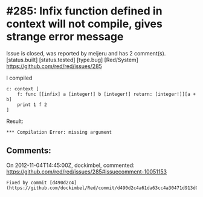 
#285: Infix function defined in context will not compile, gives strange error message
================================================================================
Issue is closed, was reported by meijeru and has 2 comment(s).
[status.built] [status.tested] [type.bug] [Red/System]
<https://github.com/red/red/issues/285>

I compiled

```
c: context [
    f: func [[infix] a [integer!] b [integer!] return: [integer!]][a + b]
    print 1 f 2
]
```

Result:

```
*** Compilation Error: missing argument
```



Comments:
--------------------------------------------------------------------------------

On 2012-11-04T14:45:00Z, dockimbel, commented:
<https://github.com/red/red/issues/285#issuecomment-10051153>

    Fixed by commit [d490d2c4](https://github.com/dockimbel/Red/commit/d490d2c4a61da63cc4a30471d913d053b74cac2a).

